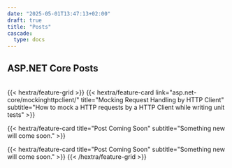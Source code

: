 ```yaml
---
date: "2025-05-01T13:47:13+02:00"
draft: true
title: "Posts"
cascade:
  type: docs
---
```


## ASP.NET Core Posts
<br>
{{< hextra/feature-grid >}}
{{< hextra/feature-card link="asp.net-core/mockinghttpclient/" title="Mocking Request Handling by HTTP Client" subtitle="How to mock a HTTP requests by a HTTP Client while writing unit tests" >}}

{{< hextra/feature-card title="Post Coming Soon" subtitle="Something new will come soon." >}}

{{< hextra/feature-card title="Post Coming Soon" subtitle="Something new will come soon." >}}
{{< /hextra/feature-grid >}}